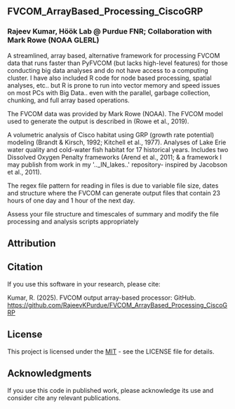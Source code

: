 ## FVCOM_ArrayBased_Processing_CiscoGRP
### Rajeev Kumar, Höök Lab @ Purdue FNR; Collaboration with Mark Rowe (NOAA GLERL)
A streamlined, array based, alternative framework for processing FVCOM data that runs faster than PyFVCOM (but lacks high-level features) for those conducting big data analyses and do not have access to a computing cluster. I have also included R code for node based processing, spatial analyses, etc.. but R is prone to run into vector memory and speed issues on most PCs with Big Data.. even with the parallel, garbage collection, chunking, and full array based operations. 

The FVCOM data was provided by Mark Rowe (NOAA). The FVCOM model used to generate the output is described in (Rowe et al., 2019).

A volumetric analysis of Cisco habitat using GRP (growth rate potential) modeling (Brandt & Kirsch, 1992; Kitchell et al., 1977). Analyses of Lake Erie water quality and cold-water fish habitat for 17 historical years. Includes two Dissolved Oxygen Penalty frameworks (Arend et al., 2011; & a framework I may publish from work in my '.._IN_lakes..' repository- inspired by Jacobson et al., 2011).

The regex file pattern for reading in files is due to variable file size, dates and structure where the FVCOM can generate output files that contain 23 hours of one day and 1 hour of the next day. 

Assess your file structure and timescales of summary and modify the file processing and analysis scripts appropriately

## Attribution

## Citation

If you use this software in your research, please cite:

Kumar, R. (2025). FVCOM output array-based processor:  GitHub. https://github.com/RajeevKPurdue/FVCOM_ArrayBased_Processing_CiscoGRP


## License

This project is licensed under the [MIT](LICENSE) - see the LICENSE file for details.

## Acknowledgments

If you use this code in published work, please acknowledge its use and consider cite any relevant publications.

